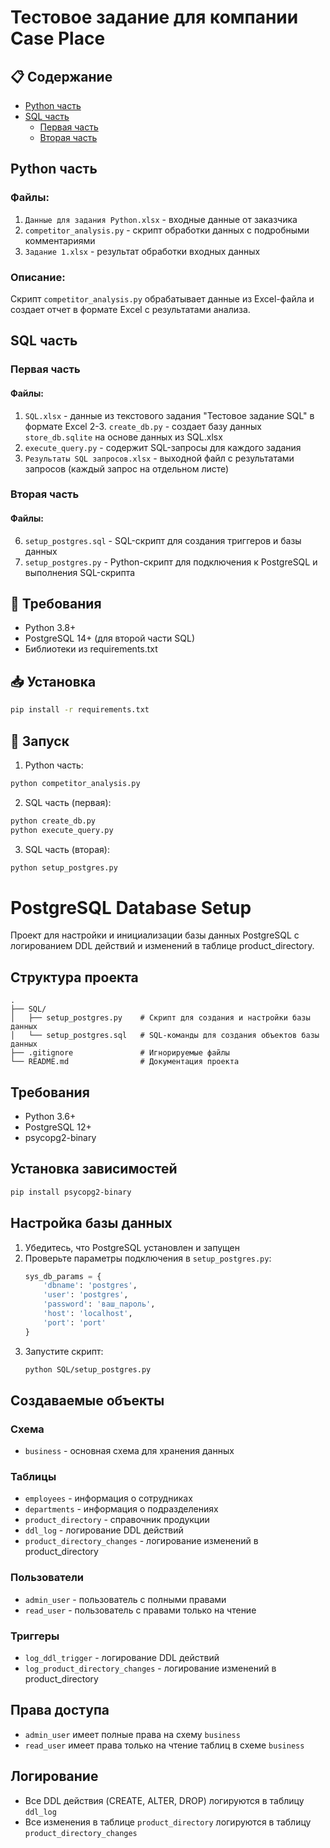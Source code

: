 # Тестовое задание для компании Case Place

## 📋 Содержание
- [Python часть](#python-часть)
- [SQL часть](#sql-часть)
  - [Первая часть](#первая-часть)
  - [Вторая часть](#вторая-часть)

## Python часть

### Файлы:
1. `Данные для задания Python.xlsx` - входные данные от заказчика
2. `competitor_analysis.py` - скрипт обработки данных с подробными комментариями
3. `Задание 1.xlsx` - результат обработки входных данных

### Описание:
Скрипт `competitor_analysis.py` обрабатывает данные из Excel-файла и создает отчет в формате Excel с результатами анализа.

## SQL часть

### Первая часть

#### Файлы:
1. `SQL.xlsx` - данные из текстового задания "Тестовое задание SQL" в формате Excel
2-3. `create_db.py` - создает базу данных `store_db.sqlite` на основе данных из SQL.xlsx
4. `execute_query.py` - содержит SQL-запросы для каждого задания
5. `Результаты SQL запросов.xlsx` - выходной файл с результатами запросов (каждый запрос на отдельном листе)

### Вторая часть

#### Файлы:
6. `setup_postgres.sql` - SQL-скрипт для создания триггеров и базы данных
7. `setup_postgres.py` - Python-скрипт для подключения к PostgreSQL и выполнения SQL-скрипта

## 🔧 Требования
- Python 3.8+
- PostgreSQL 14+ (для второй части SQL)
- Библиотеки из requirements.txt

## 📥 Установка
```bash
pip install -r requirements.txt
```

## 🚀 Запуск
1. Python часть:
```bash
python competitor_analysis.py
```

2. SQL часть (первая):
```bash
python create_db.py
python execute_query.py
```

3. SQL часть (вторая):
```bash
python setup_postgres.py
```

# PostgreSQL Database Setup

Проект для настройки и инициализации базы данных PostgreSQL с логированием DDL действий и изменений в таблице product_directory.

## Структура проекта

```
.
├── SQL/
│   ├── setup_postgres.py    # Скрипт для создания и настройки базы данных
│   └── setup_postgres.sql   # SQL-команды для создания объектов базы данных
├── .gitignore               # Игнорируемые файлы
└── README.md                # Документация проекта
```

## Требования

- Python 3.6+
- PostgreSQL 12+
- psycopg2-binary

## Установка зависимостей

```bash
pip install psycopg2-binary
```

## Настройка базы данных

1. Убедитесь, что PostgreSQL установлен и запущен
2. Проверьте параметры подключения в `setup_postgres.py`:
   ```python
   sys_db_params = {
       'dbname': 'postgres',
       'user': 'postgres',
       'password': 'ваш_пароль',
       'host': 'localhost',
       'port': 'port'
   }
   ```
3. Запустите скрипт:
   ```bash
   python SQL/setup_postgres.py
   ```

## Создаваемые объекты

### Схема
- `business` - основная схема для хранения данных

### Таблицы
- `employees` - информация о сотрудниках
- `departments` - информация о подразделениях
- `product_directory` - справочник продукции
- `ddl_log` - логирование DDL действий
- `product_directory_changes` - логирование изменений в product_directory

### Пользователи
- `admin_user` - пользователь с полными правами
- `read_user` - пользователь с правами только на чтение

### Триггеры
- `log_ddl_trigger` - логирование DDL действий
- `log_product_directory_changes` - логирование изменений в product_directory

## Права доступа

- `admin_user` имеет полные права на схему `business`
- `read_user` имеет права только на чтение таблиц в схеме `business`

## Логирование

- Все DDL действия (CREATE, ALTER, DROP) логируются в таблицу `ddl_log`
- Все изменения в таблице `product_directory` логируются в таблицу `product_directory_changes`